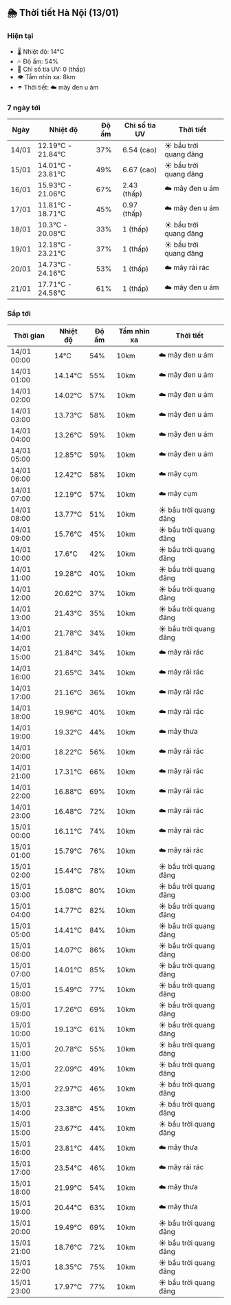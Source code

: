 ## 🌦️ Thời tiết Hà Nội (13/01)

### Hiện tại

- 🌡️ Nhiệt độ: 14℃
- 💦 Độ ẩm: 54%
- 🌟 Chỉ số tia UV: 0 (thấp)
- 👁️ Tầm nhìn xa: 8km
- ☂️ Thời tiết: ☁️ mây đen u ám

### 7 ngày tới

| Ngày | Nhiệt độ | Độ ẩm | Chỉ số tia UV | Thời tiết |
| --- | --- | --- | --- | --- |
| 14/01 | 12.19℃ - 21.84℃ | 37% | 6.54 (cao) | ☀️ bầu trời quang đãng |
| 15/01 | 14.01℃ - 23.81℃ | 49% | 6.67 (cao) | ☀️ bầu trời quang đãng |
| 16/01 | 15.93℃ - 21.06℃ | 67% | 2.43 (thấp) | ☁️ mây đen u ám |
| 17/01 | 11.81℃ - 18.71℃ | 45% | 0.97 (thấp) | ☁️ mây đen u ám |
| 18/01 | 10.3℃ - 20.08℃ | 33% | 1 (thấp) | ☀️ bầu trời quang đãng |
| 19/01 | 12.18℃ - 23.21℃ | 37% | 1 (thấp) | ☀️ bầu trời quang đãng |
| 20/01 | 14.73℃ - 24.16℃ | 53% | 1 (thấp) | ☁️ mây rải rác |
| 21/01 | 17.71℃ - 24.58℃ | 61% | 1 (thấp) | ☁️ mây đen u ám |

### Sắp tới

| Thời gian | Nhiệt độ | Độ ẩm | Tầm nhìn xa | Thời tiết |
| --- | --- | --- | --- | --- |
| 14/01 00:00 | 14℃ | 54% | 10km | ☁️ mây đen u ám |
| 14/01 01:00 | 14.14℃ | 55% | 10km | ☁️ mây đen u ám |
| 14/01 02:00 | 14.02℃ | 57% | 10km | ☁️ mây đen u ám |
| 14/01 03:00 | 13.73℃ | 58% | 10km | ☁️ mây đen u ám |
| 14/01 04:00 | 13.26℃ | 59% | 10km | ☁️ mây đen u ám |
| 14/01 05:00 | 12.85℃ | 59% | 10km | ☁️ mây đen u ám |
| 14/01 06:00 | 12.42℃ | 58% | 10km | ☁️ mây cụm |
| 14/01 07:00 | 12.19℃ | 57% | 10km | ☁️ mây cụm |
| 14/01 08:00 | 13.77℃ | 51% | 10km | ☀️ bầu trời quang đãng |
| 14/01 09:00 | 15.76℃ | 45% | 10km | ☀️ bầu trời quang đãng |
| 14/01 10:00 | 17.6℃ | 42% | 10km | ☀️ bầu trời quang đãng |
| 14/01 11:00 | 19.28℃ | 40% | 10km | ☀️ bầu trời quang đãng |
| 14/01 12:00 | 20.62℃ | 37% | 10km | ☀️ bầu trời quang đãng |
| 14/01 13:00 | 21.43℃ | 35% | 10km | ☀️ bầu trời quang đãng |
| 14/01 14:00 | 21.78℃ | 34% | 10km | ☀️ bầu trời quang đãng |
| 14/01 15:00 | 21.84℃ | 34% | 10km | ☁️ mây rải rác |
| 14/01 16:00 | 21.65℃ | 34% | 10km | ☁️ mây rải rác |
| 14/01 17:00 | 21.16℃ | 36% | 10km | ☁️ mây rải rác |
| 14/01 18:00 | 19.96℃ | 40% | 10km | ☁️ mây rải rác |
| 14/01 19:00 | 19.32℃ | 44% | 10km | ☁️ mây thưa |
| 14/01 20:00 | 18.22℃ | 56% | 10km | ☁️ mây rải rác |
| 14/01 21:00 | 17.31℃ | 66% | 10km | ☁️ mây rải rác |
| 14/01 22:00 | 16.88℃ | 69% | 10km | ☁️ mây rải rác |
| 14/01 23:00 | 16.48℃ | 72% | 10km | ☁️ mây rải rác |
| 15/01 00:00 | 16.11℃ | 74% | 10km | ☁️ mây rải rác |
| 15/01 01:00 | 15.79℃ | 76% | 10km | ☁️ mây rải rác |
| 15/01 02:00 | 15.44℃ | 78% | 10km | ☀️ bầu trời quang đãng |
| 15/01 03:00 | 15.08℃ | 80% | 10km | ☀️ bầu trời quang đãng |
| 15/01 04:00 | 14.77℃ | 82% | 10km | ☀️ bầu trời quang đãng |
| 15/01 05:00 | 14.41℃ | 84% | 10km | ☀️ bầu trời quang đãng |
| 15/01 06:00 | 14.07℃ | 86% | 10km | ☀️ bầu trời quang đãng |
| 15/01 07:00 | 14.01℃ | 85% | 10km | ☀️ bầu trời quang đãng |
| 15/01 08:00 | 15.49℃ | 77% | 10km | ☀️ bầu trời quang đãng |
| 15/01 09:00 | 17.26℃ | 69% | 10km | ☀️ bầu trời quang đãng |
| 15/01 10:00 | 19.13℃ | 61% | 10km | ☀️ bầu trời quang đãng |
| 15/01 11:00 | 20.78℃ | 55% | 10km | ☀️ bầu trời quang đãng |
| 15/01 12:00 | 22.09℃ | 49% | 10km | ☀️ bầu trời quang đãng |
| 15/01 13:00 | 22.97℃ | 46% | 10km | ☀️ bầu trời quang đãng |
| 15/01 14:00 | 23.38℃ | 45% | 10km | ☀️ bầu trời quang đãng |
| 15/01 15:00 | 23.67℃ | 44% | 10km | ☀️ bầu trời quang đãng |
| 15/01 16:00 | 23.81℃ | 44% | 10km | ☁️ mây thưa |
| 15/01 17:00 | 23.54℃ | 46% | 10km | ☁️ mây rải rác |
| 15/01 18:00 | 21.99℃ | 54% | 10km | ☁️ mây thưa |
| 15/01 19:00 | 20.44℃ | 63% | 10km | ☁️ mây thưa |
| 15/01 20:00 | 19.49℃ | 69% | 10km | ☀️ bầu trời quang đãng |
| 15/01 21:00 | 18.76℃ | 72% | 10km | ☀️ bầu trời quang đãng |
| 15/01 22:00 | 18.35℃ | 75% | 10km | ☀️ bầu trời quang đãng |
| 15/01 23:00 | 17.97℃ | 77% | 10km | ☀️ bầu trời quang đãng |

